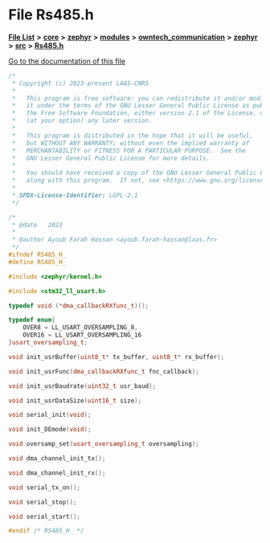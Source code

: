 

# File Rs485.h

[**File List**](files.md) **>** [**core**](dir_771164b9325b04f1442f7a3ffa8ecb89.md) **>** [**zephyr**](dir_09002e7ce91f09aeb040dfd1861a47f4.md) **>** [**modules**](dir_6d0fb8ab814c517e7f155fb837e32f72.md) **>** [**owntech\_communication**](dir_c4fe9b0224a9586dd317852c3c5604f8.md) **>** [**zephyr**](dir_ed8beaa694e779377b0049b01e5ade22.md) **>** [**src**](dir_1a412f239039e530bef8001f48cd80a4.md) **>** [**Rs485.h**](Rs485_8h.md)

[Go to the documentation of this file](Rs485_8h.md)


```C++
/*
 * Copyright (c) 2023-present LAAS-CNRS
 *
 *   This program is free software: you can redistribute it and/or modify
 *   it under the terms of the GNU Lesser General Public License as published by
 *   the Free Software Foundation, either version 2.1 of the License, or
 *   (at your option) any later version.
 *
 *   This program is distributed in the hope that it will be useful,
 *   but WITHOUT ANY WARRANTY; without even the implied warranty of
 *   MERCHANTABILITY or FITNESS FOR A PARTICULAR PURPOSE.  See the
 *   GNU Lesser General Public License for more details.
 *
 *   You should have received a copy of the GNU Lesser General Public License
 *   along with this program.  If not, see <https://www.gnu.org/licenses/>.
 *
 * SPDX-License-Identifier: LGPL-2.1
 */

/*
 * @date   2023
 *
 * @author Ayoub Farah Hassan <ayoub.farah-hassan@laas.fr>
 */
#ifndef RS485_H_
#define RS485_H_

#include <zephyr/kernel.h>

#include <stm32_ll_usart.h>

typedef void (*dma_callbackRXfunc_t)();

typedef enum{
    OVER8 = LL_USART_OVERSAMPLING_8,
    OVER16 = LL_USART_OVERSAMPLING_16
}usart_oversampling_t;

void init_usrBuffer(uint8_t* tx_buffer, uint8_t* rx_buffer);

void init_usrFunc(dma_callbackRXfunc_t fnc_callback);

void init_usrBaudrate(uint32_t usr_baud);

void init_usrDataSize(uint16_t size);

void serial_init(void);

void init_DEmode(void);

void oversamp_set(usart_oversampling_t oversampling);

void dma_channel_init_tx();

void dma_channel_init_rx();

void serial_tx_on();

void serial_stop();

void serial_start();

#endif /* RS485_H_ */
```


